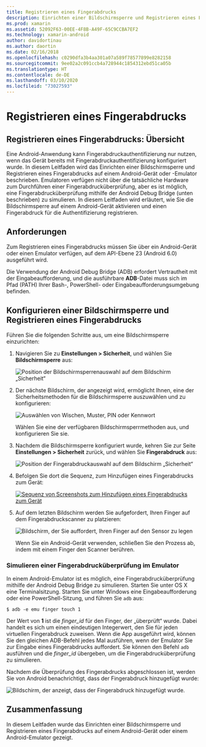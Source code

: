 ```yaml
---
title: Registrieren eines Fingerabdrucks
description: Einrichten einer Bildschirmsperre und Registrieren eines Fingerabdrucks auf einem Android-Gerät oder -Emulator.
ms.prod: xamarin
ms.assetid: 52092F63-00EE-4F8B-A49F-65C9CCBA7EF2
ms.technology: xamarin-android
author: davidortinau
ms.author: daortin
ms.date: 02/16/2018
ms.openlocfilehash: c0290dfa3b4aa301a07a589f78577899e8282158
ms.sourcegitcommit: 9ee02a2c091ccb4a728944c1854312ebd51ca05b
ms.translationtype: HT
ms.contentlocale: de-DE
ms.lasthandoff: 03/10/2020
ms.locfileid: "73027593"
---
```

# <a name="enrolling-a-fingerprint"></a>Registrieren eines Fingerabdrucks

## <a name="enrolling-a-fingerprint-overview"></a>Registrieren eines Fingerabdrucks: Übersicht

Eine Android-Anwendung kann Fingerabdruckauthentifizierung nur nutzen, wenn das Gerät bereits mit Fingerabdruckauthentifizierung konfiguriert wurde. In diesem Leitfaden wird das Einrichten einer Bildschirmsperre und Registrieren eines Fingerabdrucks auf einem Android-Gerät oder -Emulator beschrieben. Emulatoren verfügen nicht über die tatsächliche Hardware zum Durchführen einer Fingerabdrucküberprüfung, aber es ist möglich, eine Fingerabdrucküberprüfung mithilfe der Android Debug Bridge (unten beschrieben) zu simulieren.  In diesem Leitfaden wird erläutert, wie Sie die Bildschirmsperre auf einem Android-Gerät aktivieren und einen Fingerabdruck für die Authentifizierung registrieren.

## <a name="requirements"></a>Anforderungen

Zum Registrieren eines Fingerabdrucks müssen Sie über ein Android-Gerät oder einen Emulator verfügen, auf dem API-Ebene 23 (Android 6.0) ausgeführt wird.

Die Verwendung der Android Debug Bridge (ADB) erfordert Vertrautheit mit der Eingabeaufforderung, und die ausführbare **ADB**-Datei muss sich im Pfad (PATH) Ihrer Bash-, PowerShell- oder Eingabeaufforderungsumgebung befinden.

## <a name="configuring-a-screen-lock-and-enrolling-a-fingerprint"></a>Konfigurieren einer Bildschirmsperre und Registrieren eines Fingerabdrucks 

Führen Sie die folgenden Schritte aus, um eine Bildschirmsperre einzurichten:

1. Navigieren Sie zu **Einstellungen > Sicherheit**, und wählen Sie **Bildschirmsperre** aus:

    ![Position der Bildschirmsperrenauswahl auf dem Bildschirm „Sicherheit“](enrolling-fingerprint-images/testing-01.png)

2. Der nächste Bildschirm, der angezeigt wird, ermöglicht Ihnen, eine der Sicherheitsmethoden für die Bildschirmsperre auszuwählen und zu konfigurieren: 

    ![Auswählen von Wischen, Muster, PIN oder Kennwort](enrolling-fingerprint-images/testing-02.png)

   Wählen Sie eine der verfügbaren Bildschirmsperrmethoden aus, und konfigurieren Sie sie.

3. Nachdem die Bildschirmsperre konfiguriert wurde, kehren Sie zur Seite **Einstellungen > Sicherheit** zurück, und wählen Sie **Fingerabdruck** aus:

    ![Position der Fingerabdruckauswahl auf dem Bildschirm „Sicherheit“](enrolling-fingerprint-images/testing-03.png)

4. Befolgen Sie dort die Sequenz, zum Hinzufügen eines Fingerabdrucks zum Gerät:

    [![Sequenz von Screenshots zum Hinzufügen eines Fingerabdrucks zum Gerät](enrolling-fingerprint-images/testing-04-sml.png)](enrolling-fingerprint-images/testing-04.png#lightbox)

5. Auf dem letzten Bildschirm werden Sie aufgefordert, Ihren Finger auf dem Fingerabdruckscanner zu platzieren: 

    ![Bildschirm, der Sie auffordert, Ihren Finger auf den Sensor zu legen](enrolling-fingerprint-images/testing-05.png)

    Wenn Sie ein Android-Gerät verwenden, schließen Sie den Prozess ab, indem mit einem Finger den Scanner berühren. 

### <a name="simulating-a-fingerprint-scan-on-the-emulator"></a>Simulieren einer Fingerabdrucküberprüfung im Emulator

In einem Android-Emulator ist es möglich, eine Fingerabdrucküberprüfung mithilfe der Android Debug Bridge zu simulieren. Starten Sie unter OS X eine Terminalsitzung. Starten Sie unter Windows eine Eingabeaufforderung oder eine PowerShell-Sitzung, und führen Sie `adb` aus:

```shell
$ adb -e emu finger touch 1
```

Der Wert von **1** ist die _finger\_id_ für den Finger, der „überprüft“ wurde. Dabei handelt es sich um einen eindeutigen Integerwert, den Sie für jeden virtuellen Fingerabdruck zuweisen. Wenn die App ausgeführt wird, können Sie den gleichen ADB-Befehl jedes Mal ausführen, wenn der Emulator Sie zur Eingabe eines Fingerabdrucks auffordert. Sie können den Befehl `adb` ausführen und die _finger\_id_ übergeben, um die Fingerabdrucküberprüfung zu simulieren.

Nachdem die Überprüfung des Fingerabdrucks abgeschlossen ist, werden Sie von Android benachrichtigt, dass der Fingerabdruck hinzugefügt wurde:  

![Bildschirm, der anzeigt, dass der Fingerabdruck hinzugefügt wurde.](enrolling-fingerprint-images/testing-06.png)

## <a name="summary"></a>Zusammenfassung 

In diesem Leitfaden wurde das Einrichten einer Bildschirmsperre und Registrieren eines Fingerabdrucks auf einem Android-Gerät oder einem Android-Emulator gezeigt. 
